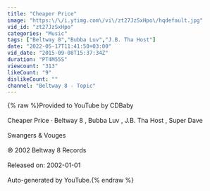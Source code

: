 ```yaml
---
title: "Cheaper Price"
image: "https:\/\/i.ytimg.com\/vi\/zt27JzSxHpo\/hqdefault.jpg"
vid_id: "zt27JzSxHpo"
categories: "Music"
tags: ["Beltway 8","Bubba Luv","J.B. Tha Host"]
date: "2022-05-17T11:41:50+03:00"
vid_date: "2015-09-08T15:37:34Z"
duration: "PT4M55S"
viewcount: "313"
likeCount: "9"
dislikeCount: ""
channel: "Beltway 8 - Topic"
---
```

{% raw %}Provided to YouTube by CDBaby<br /><br />Cheaper Price · Beltway 8 , Bubba Luv , J.B. Tha Host , Super Dave<br /><br />Swangers &amp; Vouges<br /><br />℗ 2002 Beltway 8 Records<br /><br />Released on: 2002-01-01<br /><br />Auto-generated by YouTube.{% endraw %}
